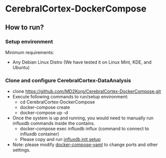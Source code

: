 # CerebralCortex-DockerCompose

## How to run?
### Setup environment
Minimum requirements:
* Any Debian Linux Distro (We have tested it on Linux Mint, KDE, and Ubuntu)

### Clone and configure CerebralCortex-DataAnalysis
* clone https://github.com/MD2Korg/CerebralCortex-DockerCompose.git
* Execute following commands to run/setup environment:
    * cd CerebralCortex-DockerCompose
    * docker-compose create
    * docker-compose up -d
* Once the system is up and running, you would need to manually run influxdb commands inside the contains.
    * docker-compose exec influxdb influx (command to connect to influxdb container)
    * Please copy and run [influxdb init setup](https://github.com/MD2Korg/CerebralCortex-DockerCompose/blob/master/influxdb/init.txt)
* Note: please modify [docker-compose-yaml](https://github.com/MD2Korg/CerebralCortex-DockerCompose/blob/master/docker-compose.yml) to change ports and other settings.
    